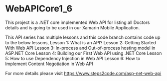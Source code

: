 # WebAPICore1_6
This project is a .NET core implemented Web API for listing all Doctors details and is going to be used in our Xamarin Mobile Application.


This API series has multiple lessons and this code branch contains code up to the below lessons,
Lesson 1: What is an API?
Lesson 2: Getting Started With Web API
Lesson 3: In-process and Out-of-process hosting model in ASP.NET Core
Lesson 4: Building our First Web API using .NET Core
Lesson 5: How to use Dependency Injection in Web API
Lesson 6: How to Implement Content Negotiation in Web API

For more details please visit https://www.steps2code.com/asp-net-web-api
